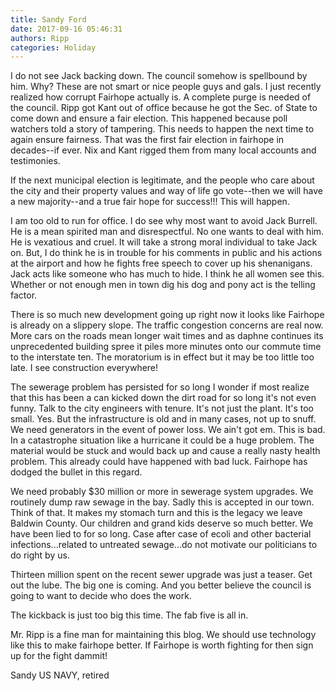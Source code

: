 ```yaml
---
title: Sandy Ford
date: 2017-09-16 05:46:31
authors: Ripp
categories: Holiday
---
```


 I do not see Jack backing down. The council somehow is spellbound by him. Why? These are not smart or nice people guys and gals. I just recently realized how corrupt Fairhope actually is. A complete purge is needed of the council. Ripp got Kant out of office because he got the Sec. of State to come down and ensure a fair election. This happened because poll watchers told a story of tampering. This needs to happen the next time to again ensure fairness. That was the first fair election in fairhope in decades--if ever. Nix and Kant rigged them from many local accounts and testimonies. 

If the next municipal election is legitimate, and the people who care about the city and their property values and way of life go vote--then we will have a new majority--and a true fair hope for success!!! This will happen.

I am too old to run for office. I do see why most want to avoid Jack Burrell. He is a mean spirited man and disrespectful. No one wants to deal with him. He is vexatious and cruel. It will take a strong moral individual to take Jack on. But, I do think he is in trouble for his comments in public and his actions at the airport and how he fights free speech to cover up his shenanigans. Jack acts like someone who has much to hide. I think he all women see this. Whether or not enough men in town dig his dog and pony act is the telling factor.

There is so much new development going up right now it looks like Fairhope is already on a slippery slope. The traffic congestion concerns are real now. More cars on the roads mean longer wait times and as daphne continues its unprecedented building spree it piles more minutes onto our commute time to the interstate ten. The moratorium is in effect but it may be too little too late. I see construction everywhere!

The sewerage problem has persisted for so long I wonder if most realize that this has been a can kicked down the dirt road for so long it's not even funny. Talk to the city engineers with tenure. It's not just the plant. It's too small. Yes. But the infrastructure is old and in many cases, not up to snuff. We need generators in the event of power loss. We ain't got em. This is bad. In a catastrophe situation like a hurricane it could be a huge problem. The material would be stuck and would back up and cause a really nasty health problem. This already could have happened with bad luck. Fairhope has dodged the bullet in this regard.

We need probably $30 million or more in sewerage system upgrades. We routinely dump raw sewage in the bay. Sadly this is accepted in our town. Think of that. It makes my stomach turn and this is the legacy we leave Baldwin County. Our children and grand kids deserve so much better. We have been lied to for so long. Case after case of ecoli and other bacterial infections...related to untreated sewage...do not motivate our politicians to do right by us.

Thirteen million spent on the recent sewer upgrade was just a teaser. Get out the lube. The big one is coming. And you better believe the council is going to want to decide who does the work.

The kickback is just too big this time. The fab five is all in.

Mr. Ripp is a fine man for maintaining this blog. We should use technology like this to make fairhope better. If Fairhope is worth fighting for then sign up for the fight dammit!

Sandy
US NAVY, retired